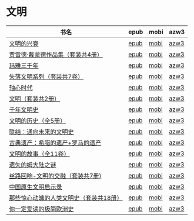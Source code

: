 # 文明

| 书名 | epub | mobi | azw3 |
| --- | --- | --- | --- |
| [文明的兴衰](http://ct.dalanmei.com/f/31084289-575318680-61b05a) | [epub](http://ct.dalanmei.com/f/31084289-575318680-61b05a) | [mobi](http://ct.dalanmei.com/f/31084289-574812753-a6881d) | [azw3](http://ct.dalanmei.com/f/31084289-575292435-c1e133) |
| [贾雷德·戴蒙德作品集（套装共4册）](http://ct.dalanmei.com/f/31084289-570288479-41ab54) | [epub](http://ct.dalanmei.com/f/31084289-570288479-41ab54) | [mobi](http://ct.dalanmei.com/f/31084289-570170519-39d63c) | [azw3](http://ct.dalanmei.com/f/31084289-570358907-1db3be) |
| [玛雅三千年](None) | [epub](None) | [mobi](None) | [azw3](None) |
| [失落文明系列（套装共7卷）](http://ct.dalanmei.com/f/31084289-570330835-037db6) | [epub](http://ct.dalanmei.com/f/31084289-570330835-037db6) | [mobi](http://ct.dalanmei.com/f/31084289-570156416-bcac23) | [azw3](http://ct.dalanmei.com/f/31084289-571398440-b45c88) |
| [轴心时代](http://ct.dalanmei.com/f/31084289-572117375-9cad81) | [epub](http://ct.dalanmei.com/f/31084289-572117375-9cad81) | [mobi](http://ct.dalanmei.com/f/31084289-571653721-4665ee) | [azw3](http://ct.dalanmei.com/f/31084289-572179808-3749b7) |
| [文明（套装共2册）](http://ct.dalanmei.com/f/31084289-571803043-a9f723) | [epub](http://ct.dalanmei.com/f/31084289-571803043-a9f723) | [mobi](http://ct.dalanmei.com/f/31084289-571533219-d4777f) | [azw3](http://ct.dalanmei.com/f/31084289-572195314-65f0fa) |
| [千年文明史](http://ct.dalanmei.com/f/31084289-571806192-a0ca30) | [epub](http://ct.dalanmei.com/f/31084289-571806192-a0ca30) | [mobi](http://ct.dalanmei.com/f/31084289-571537864-808be5) | [azw3](http://ct.dalanmei.com/f/31084289-572195868-b77a13) |
| [文明的历史（全5册）](http://ct.dalanmei.com/f/31084289-571814950-68c959) | [epub](http://ct.dalanmei.com/f/31084289-571814950-68c959) | [mobi](http://ct.dalanmei.com/f/31084289-571544590-d1d54a) | [azw3](http://ct.dalanmei.com/f/31084289-572197532-3bf7b1) |
| [联结：通向未来的文明史](http://ct.dalanmei.com/f/31084289-572122921-1c528d) | [epub](http://ct.dalanmei.com/f/31084289-572122921-1c528d) | [mobi](http://ct.dalanmei.com/f/31084289-571594893-84e3ec) | [azw3](http://ct.dalanmei.com/f/31084289-571981620-f8abfc) |
| [古典遗产：希腊的遗产+罗马的遗产](http://ct.dalanmei.com/f/31084289-572122998-829a68) | [epub](http://ct.dalanmei.com/f/31084289-572122998-829a68) | [mobi](http://ct.dalanmei.com/f/31084289-571594836-74cbe4) | [azw3](http://ct.dalanmei.com/f/31084289-571981758-f1ce7c) |
| [文明的故事（全11卷）](http://ct.dalanmei.com/f/31084289-571815534-da55e2) | [epub](http://ct.dalanmei.com/f/31084289-571815534-da55e2) | [mobi](http://ct.dalanmei.com/f/31084289-571545803-7b8d60) | [azw3](http://ct.dalanmei.com/f/31084289-572019674-48b293) |
| [遗失的姆大陆之谜](http://ct.dalanmei.com/f/31084289-571913197-3b9a61) | [epub](http://ct.dalanmei.com/f/31084289-571913197-3b9a61) | [mobi](http://ct.dalanmei.com/f/31084289-571556290-359266) | [azw3](http://ct.dalanmei.com/f/31084289-572073405-76759f) |
| [丝路回响-文明的交融（套装共7册)](http://ct.dalanmei.com/f/31084289-571919944-3c2dfb) | [epub](http://ct.dalanmei.com/f/31084289-571919944-3c2dfb) | [mobi](http://ct.dalanmei.com/f/31084289-571559105-8d4339) | [azw3](http://ct.dalanmei.com/f/31084289-572076536-6ee643) |
| [中国原生文明启示录](http://ct.dalanmei.com/f/31084289-571774774-b0d884) | [epub](http://ct.dalanmei.com/f/31084289-571774774-b0d884) | [mobi](http://ct.dalanmei.com/f/31084289-571497576-e2a166) | [azw3](http://ct.dalanmei.com/f/31084289-571871636-546dcc) |
| [那些惊心动魄的人类文明史（套装共18册）](http://ct.dalanmei.com/f/31084289-571781387-a17e43) | [epub](http://ct.dalanmei.com/f/31084289-571781387-a17e43) | [mobi](http://ct.dalanmei.com/f/31084289-571421743-1d13d7) | [azw3](http://ct.dalanmei.com/f/31084289-571881838-42d96c) |
| [你一定爱读的极简欧洲史](http://ct.dalanmei.com/f/31084289-571790156-5c42e2) | [epub](http://ct.dalanmei.com/f/31084289-571790156-5c42e2) | [mobi](http://ct.dalanmei.com/f/31084289-571457229-203654) | [azw3](http://ct.dalanmei.com/f/31084289-571895730-af4bbe) |
